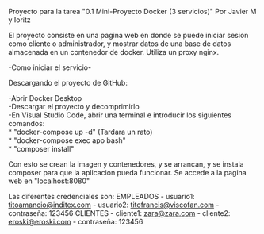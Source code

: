 Proyecto para la tarea "0.1 Mini-Proyecto Docker (3 servicios)" Por Javier M y Ioritz

El proyecto consiste en una pagina web en donde se puede iniciar sesion como cliente o administrador, y
mostrar datos de una base de datos almacenada en un contenedor de docker. Utiliza un proxy nginx.

-Como iniciar el servicio-

Descargando el proyecto de GitHub:

-Abrir Docker Desktop  
-Descargar el proyecto y decomprimirlo  
-En Visual Studio Code, abrir una terminal e introducir los siguientes comandos:  
    *   "docker-compose up -d" (Tardara un rato)  
    *   "docker-compose exec app bash"   
    *   "composer install"  
    
Con esto se crean la imagen y contenedores, y se arrancan, y se instala composer para que la aplicacion pueda funcionar.
Se accede a la pagina web en "localhost:8080"

Las diferentes credenciales son: 
   EMPLEADOS
      - usuario1: titoamancio@inditex.com
      - usuario2: titofrancis@viscofan.com
      - contraseña: 123456
   CLIENTES
      - cliente1: zara@zara.com
      - cliente2: eroski@eroski.com
      - contraseña: 123456


